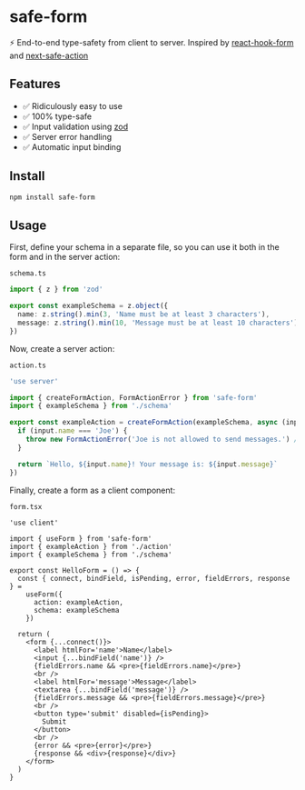 # safe-form

⚡️ End-to-end type-safety from client to server. Inspired by [react-hook-form](https://github.com/react-hook-form/react-hook-form) and [next-safe-action](https://github.com/TheEdoRan/next-safe-action)

## Features

- ✅ Ridiculously easy to use
- ✅ 100% type-safe
- ✅ Input validation using [zod](https://github.com/colinhacks/zod)
- ✅ Server error handling
- ✅ Automatic input binding

## Install

```bash
npm install safe-form
```

## Usage

First, define your schema in a separate file, so you can use it both in the form and in the server action:

`schema.ts`

```ts
import { z } from 'zod'

export const exampleSchema = z.object({
  name: z.string().min(3, 'Name must be at least 3 characters'),
  message: z.string().min(10, 'Message must be at least 10 characters')
})
```

Now, create a server action:

`action.ts`

```ts
'use server'

import { createFormAction, FormActionError } from 'safe-form'
import { exampleSchema } from './schema'

export const exampleAction = createFormAction(exampleSchema, async (input) => {
  if (input.name === 'Joe') {
    throw new FormActionError('Joe is not allowed to send messages.') // Custom errors! 💜
  }

  return `Hello, ${input.name}! Your message is: ${input.message}`
})
```

Finally, create a form as a client component:

`form.tsx`

```tsx
'use client'

import { useForm } from 'safe-form'
import { exampleAction } from './action'
import { exampleSchema } from './schema'

export const HelloForm = () => {
  const { connect, bindField, isPending, error, fieldErrors, response } =
    useForm({
      action: exampleAction,
      schema: exampleSchema
    })

  return (
    <form {...connect()}>
      <label htmlFor='name'>Name</label>
      <input {...bindField('name')} />
      {fieldErrors.name && <pre>{fieldErrors.name}</pre>}
      <br />
      <label htmlFor='message'>Message</label>
      <textarea {...bindField('message')} />
      {fieldErrors.message && <pre>{fieldErrors.message}</pre>}
      <br />
      <button type='submit' disabled={isPending}>
        Submit
      </button>
      <br />
      {error && <pre>{error}</pre>}
      {response && <div>{response}</div>}
    </form>
  )
}
```
